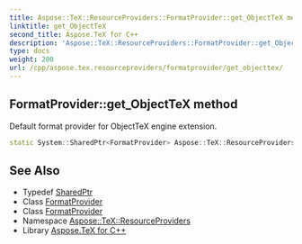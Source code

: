 ```yaml
---
title: Aspose::TeX::ResourceProviders::FormatProvider::get_ObjectTeX method
linktitle: get_ObjectTeX
second_title: Aspose.TeX for C++
description: 'Aspose::TeX::ResourceProviders::FormatProvider::get_ObjectTeX method. Default format provider for ObjectTeX engine extension in C++.'
type: docs
weight: 200
url: /cpp/aspose.tex.resourceproviders/formatprovider/get_objecttex/
---
```

## FormatProvider::get_ObjectTeX method


Default format provider for ObjectTeX engine extension.

```cpp
static System::SharedPtr<FormatProvider> Aspose::TeX::ResourceProviders::FormatProvider::get_ObjectTeX()
```

## See Also

* Typedef [SharedPtr](../../../system/sharedptr/)
* Class [FormatProvider](../)
* Class [FormatProvider](../)
* Namespace [Aspose::TeX::ResourceProviders](../../)
* Library [Aspose.TeX for C++](../../../)
